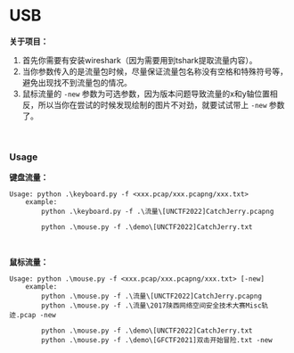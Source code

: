 # USB

**关于项目：**

1. 首先你需要有安装wireshark（因为需要用到tshark提取流量内容）。
2. 当你参数传入的是流量包时候，尽量保证流量包名称没有空格和特殊符号等，避免出现找不到流量包的情况。
3. 鼠标流量的 `-new` 参数为可选参数，因为版本问题导致流量的x和y轴位置相反，所以当你在尝试的时候发现绘制的图片不对劲，就要试试带上 `-new` 参数了。

<br>

### Usage

**键盘流量：**

```
Usage: python .\keyboard.py -f <xxx.pcap/xxx.pcapng/xxx.txt>
    example:
	    python .\keyboard.py -f .\流量\[UNCTF2022]CatchJerry.pcapng
	    
        python .\mouse.py -f .\demo\[UNCTF2022]CatchJerry.txt
```

<br>

**鼠标流量：**

```
Usage: python .\mouse.py -f <xxx.pcap/xxx.pcapng/xxx.txt> [-new]
    example:
        python .\mouse.py -f .\流量\[UNCTF2022]CatchJerry.pcapng
        python .\mouse.py -f .\流量\2017陕西网络空间安全技术大赛Misc轨迹.pcap -new
        
        python .\mouse.py -f .\demo\[UNCTF2022]CatchJerry.txt
        python .\mouse.py -f .\demo\[GFCTF2021]双击开始冒险.txt -new
```

